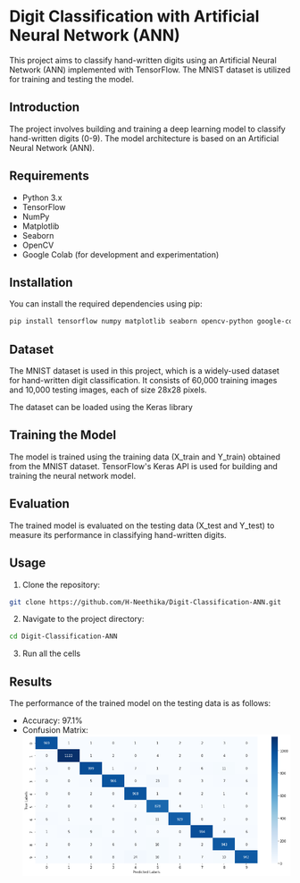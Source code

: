 # Digit Classification with Artificial Neural Network (ANN)

This project aims to classify hand-written digits using an Artificial Neural Network (ANN) implemented with TensorFlow. The MNIST dataset is utilized for training and testing the model.

## Introduction

The project involves building and training a deep learning model to classify hand-written digits (0-9). The model architecture is based on an Artificial Neural Network (ANN).

## Requirements

- Python 3.x
- TensorFlow
- NumPy
- Matplotlib
- Seaborn
- OpenCV
- Google Colab (for development and experimentation)

## Installation

You can install the required dependencies using pip:

```bash
pip install tensorflow numpy matplotlib seaborn opencv-python google-colab
```

## Dataset

The MNIST dataset is used in this project, which is a widely-used dataset for hand-written digit classification. It consists of 60,000 training images and 10,000 testing images, each of size 28x28 pixels.

The dataset can be loaded using the Keras library

## Training the Model

The model is trained using the training data (X_train and Y_train) obtained from the MNIST dataset. TensorFlow's Keras API is used for building and training the neural network model.

## Evaluation

The trained model is evaluated on the testing data (X_test and Y_test) to measure its performance in classifying hand-written digits.

## Usage

1. Clone the repository:

```bash
git clone https://github.com/H-Neethika/Digit-Classification-ANN.git
```

2. Navigate to the project directory:

```bash
cd Digit-Classification-ANN
```

3. Run all the cells 


## Results

The performance of the trained model on the testing data is as follows:

- Accuracy: 97.1%
- Confusion Matrix:
![confusion matrix](confusion%20matrix.png)


